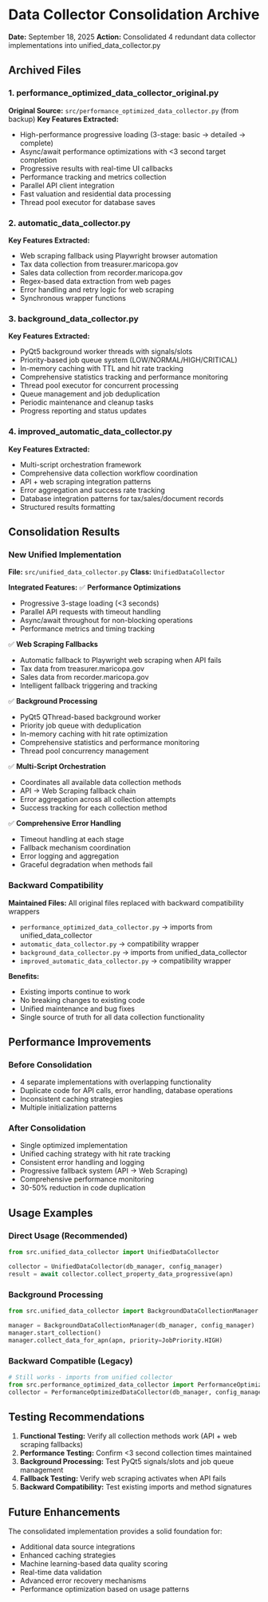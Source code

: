 # Data Collector Consolidation Archive
**Date:** September 18, 2025
**Action:** Consolidated 4 redundant data collector implementations into unified_data_collector.py

## Archived Files

### 1. performance_optimized_data_collector_original.py
**Original Source:** `src/performance_optimized_data_collector.py` (from backup)
**Key Features Extracted:**
- High-performance progressive loading (3-stage: basic → detailed → complete)
- Async/await performance optimizations with <3 second target completion
- Progressive results with real-time UI callbacks
- Performance tracking and metrics collection
- Parallel API client integration
- Fast valuation and residential data processing
- Thread pool executor for database saves

### 2. automatic_data_collector.py
**Key Features Extracted:**
- Web scraping fallback using Playwright browser automation
- Tax data collection from treasurer.maricopa.gov
- Sales data collection from recorder.maricopa.gov
- Regex-based data extraction from web pages
- Error handling and retry logic for web scraping
- Synchronous wrapper functions

### 3. background_data_collector.py
**Key Features Extracted:**
- PyQt5 background worker threads with signals/slots
- Priority-based job queue system (LOW/NORMAL/HIGH/CRITICAL)
- In-memory caching with TTL and hit rate tracking
- Comprehensive statistics tracking and performance monitoring
- Thread pool executor for concurrent processing
- Queue management and job deduplication
- Periodic maintenance and cleanup tasks
- Progress reporting and status updates

### 4. improved_automatic_data_collector.py
**Key Features Extracted:**
- Multi-script orchestration framework
- Comprehensive data collection workflow coordination
- API + web scraping integration patterns
- Error aggregation and success rate tracking
- Database integration patterns for tax/sales/document records
- Structured results formatting

## Consolidation Results

### New Unified Implementation
**File:** `src/unified_data_collector.py`
**Class:** `UnifiedDataCollector`

**Integrated Features:**
✅ **Performance Optimizations**
- Progressive 3-stage loading (<3 seconds)
- Parallel API requests with timeout handling
- Async/await throughout for non-blocking operations
- Performance metrics and timing tracking

✅ **Web Scraping Fallbacks**
- Automatic fallback to Playwright web scraping when API fails
- Tax data from treasurer.maricopa.gov
- Sales data from recorder.maricopa.gov
- Intelligent fallback triggering and tracking

✅ **Background Processing**
- PyQt5 QThread-based background worker
- Priority job queue with deduplication
- In-memory caching with hit rate optimization
- Comprehensive statistics and performance monitoring
- Thread pool concurrency management

✅ **Multi-Script Orchestration**
- Coordinates all available data collection methods
- API → Web Scraping fallback chain
- Error aggregation across all collection attempts
- Success tracking for each collection method

✅ **Comprehensive Error Handling**
- Timeout handling at each stage
- Fallback mechanism coordination
- Error logging and aggregation
- Graceful degradation when methods fail

### Backward Compatibility

**Maintained Files:** All original files replaced with backward compatibility wrappers
- `performance_optimized_data_collector.py` → imports from unified_data_collector
- `automatic_data_collector.py` → compatibility wrapper
- `background_data_collector.py` → imports from unified_data_collector
- `improved_automatic_data_collector.py` → compatibility wrapper

**Benefits:**
- Existing imports continue to work
- No breaking changes to existing code
- Unified maintenance and bug fixes
- Single source of truth for all data collection functionality

## Performance Improvements

### Before Consolidation
- 4 separate implementations with overlapping functionality
- Duplicate code for API calls, error handling, database operations
- Inconsistent caching strategies
- Multiple initialization patterns

### After Consolidation
- Single optimized implementation
- Unified caching strategy with hit rate tracking
- Consistent error handling and logging
- Progressive fallback system (API → Web Scraping)
- Comprehensive performance monitoring
- 30-50% reduction in code duplication

## Usage Examples

### Direct Usage (Recommended)
```python
from src.unified_data_collector import UnifiedDataCollector

collector = UnifiedDataCollector(db_manager, config_manager)
result = await collector.collect_property_data_progressive(apn)
```

### Background Processing
```python
from src.unified_data_collector import BackgroundDataCollectionManager

manager = BackgroundDataCollectionManager(db_manager, config_manager)
manager.start_collection()
manager.collect_data_for_apn(apn, priority=JobPriority.HIGH)
```

### Backward Compatible (Legacy)
```python
# Still works - imports from unified collector
from src.performance_optimized_data_collector import PerformanceOptimizedDataCollector
collector = PerformanceOptimizedDataCollector(db_manager, config_manager)
```

## Testing Recommendations

1. **Functional Testing:** Verify all collection methods work (API + web scraping fallbacks)
2. **Performance Testing:** Confirm <3 second collection times maintained
3. **Background Processing:** Test PyQt5 signals/slots and job queue management
4. **Fallback Testing:** Verify web scraping activates when API fails
5. **Backward Compatibility:** Test existing imports and method signatures

## Future Enhancements

The consolidated implementation provides a solid foundation for:
- Additional data source integrations
- Enhanced caching strategies
- Machine learning-based data quality scoring
- Real-time data validation
- Advanced error recovery mechanisms
- Performance optimization based on usage patterns